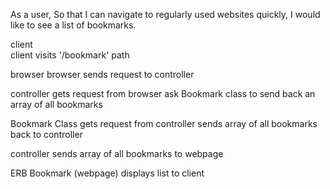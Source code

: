 As a user,
So that I can navigate to regularly used websites quickly,
I would like to see a list of bookmarks.

client               
client visits '/bookmark' path

browser
browser sends request to controller

controller
gets request from browser
ask Bookmark class to send back an array of all bookmarks

Bookmark Class
gets request from controller
sends array of all bookmarks back to controller

controller
sends array of all bookmarks to webpage

ERB Bookmark (webpage)
displays list to client
